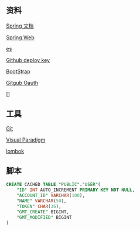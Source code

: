  ## 资料
[Spring 文档](https://spring.io/guides/)

[Spring Web](https://spring.io/guides/gs/serving-web-content/)

[es](https://elasticsearch.cn/explore)

[Github deploy key](https://developer.github.com/v3/guides/cy5030-deploy-keys/#deploy-keys)

[BootStrap](https://v3.bootcss.com/getting-started/)

[Gitgub Oauth](https://developer.github.com/apps/building-oauth-apps/creating-an-oauth-app/)

[]

## 工具
[Git](https://git-scm.com/download)

[Visual Paradigm](https://www.visual-paradigm.com)

[lombok](https://projectlombok.org/)


## 脚本
```sql
CREATE CACHED TABLE "PUBLIC"."USER"(
    "ID" INT AUTO_INCREMENT PRIMARY KEY NOT NULL,
    "ACCOUNT_ID" VARCHAR(100),
    "NAME" VARCHAR(50),
    "TOKEN" CHAR(36),  
    "GMT_CREATE" BIGINT,
    "GMT_MODIFIED" BIGINT
)
```